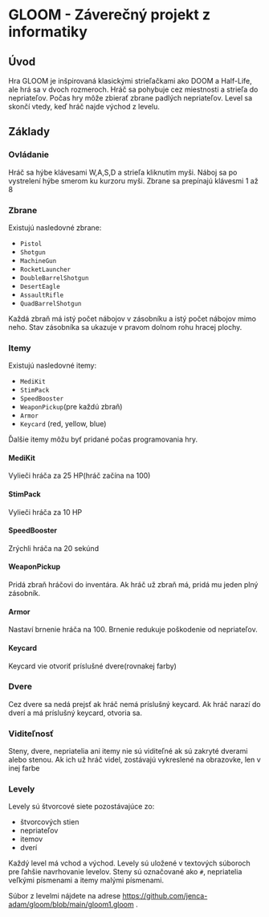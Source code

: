 # GLOOM - Záverečný projekt z informatiky

## Úvod

Hra GLOOM je inšpirovaná klasickými strieľačkami ako DOOM a Half-Life, ale hrá sa v dvoch rozmeroch.
Hráč sa pohybuje cez miestnosti a strieľa do nepriateľov. Počas hry môže zbierať zbrane padlých nepriateľov.
Level sa skončí vtedy, keď hráč najde východ z levelu. 

## Základy

### Ovládanie
Hráč sa hýbe klávesami W,A,S,D a strieľa kliknutím myši.
Náboj sa po vystrelení hýbe smerom ku kurzoru myši.
Zbrane sa prepínajú klávesmi 1 až 8

### Zbrane
Existujú nasledovné zbrane:

- `Pistol`
- `Shotgun`
- `MachineGun`
- `RocketLauncher`
- `DoubleBarrelShotgun`
- `DesertEagle`
- `AssaultRifle`
- `QuadBarrelShotgun`

Každá zbraň má istý počet nábojov v zásobníku a istý počet nábojov mimo neho.
Stav zásobníka sa ukazuje v pravom dolnom rohu hracej plochy.

### Itemy
Existujú nasledovné itemy:

- `MediKit`
- `StimPack`
- `SpeedBooster`
- `WeaponPickup`(pre každú zbraň)
- `Armor`
- `Keycard` (red, yellow, blue)

Ďalšie itemy môžu byť pridané počas programovania hry.

#### MediKit
Vylieči hráča za 25 HP(hráč začína na 100)

#### StimPack
Vylieči hráča za 10 HP

#### SpeedBooster
Zrýchli hráča na 20 sekúnd

#### WeaponPickup
Pridá zbraň hráčovi do inventára.
Ak hráč už zbraň má, pridá mu jeden plný zásobník.

#### Armor
Nastaví brnenie hráča na 100.
Brnenie redukuje poškodenie od nepriateľov.

#### Keycard
Keycard vie otvoriť príslušné dvere(rovnakej farby)

### Dvere
Cez dvere sa nedá prejsť ak hráč nemá príslušný keycard.
Ak hráč narazí do dverí a má príslušný keycard, otvoria sa.

### Viditeľnosť
Steny, dvere, nepriatelia ani itemy nie sú viditeľné ak sú zakryté dverami alebo stenou.
Ak ich už hráč videl, zostávajú vykreslené na obrazovke, len v inej farbe


### Levely

Levely sú štvorcové siete pozostávajúce zo:

- štvorcových stien
- nepriateľov
- itemov
- dverí

Každý level má vchod a východ.
Levely sú uložené v textových súboroch pre ľahšie navrhovanie levelov.
Steny sú označované ako `#`, nepriatelia veľkými písmenami a itemy malými písmenami.

Súbor z levelmi nájdete na adrese https://github.com/jenca-adam/gloom/blob/main/gloom1.gloom .


